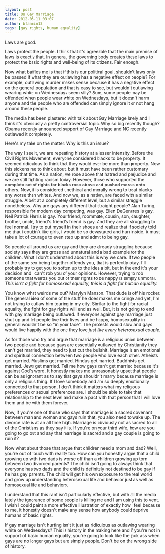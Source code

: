 ```yaml
---
layout: post
title: On Gay Marriage
date: 2012-05-11 03:07
author: bfannin13
tags: [gay rights, human equality]
---
```

Laws are good.

Laws protect the people. I think that it's agreeable that the main premise of laws is exactly that. In general, the governing body creates these laws to protect the basic rights and well-being of its citizens. Fair enough.

Now what baffles me is that if this is our political goal, shouldn't laws only be passed if what they are outlawing has a negative effect on people? For example, outlawing murder makes sense because it has a negative effect on the general population and that is easy to see, but wouldn't outlawing wearing white on Wednesdays seem silly? Sure, some people may be offended when people wear white on Wednesdays, but it doesn't harm anyone and the people who are offended can simply ignore it or not hang around these people.

The media has been plastered with talk about Gay Marriage lately and I think it's obviously a pretty controversial topic. Why so big recently though? Obama recently announced support of Gay Marriage and NC recently outlawed it completely.

Here's my take on the matter: Why is this an issue?

The way I see it, we are repeating history at a lesser intensity. Before the Civil Rights Movement, everyone considered blacks to be property. It seemed ridiculous to think that they would ever be more than property. Now this sickens me to think about, but it must have been rather customary during that time. As a nation, we rose above that hatred and prejudice and we are still fighting racism today. However, those who supported the complete set of rights for blacks rose above and pushed morals onto others. Now, it is considered unethical and morally wrong to treat blacks any worse than whites.
And now we, as a nation, are faced with a similar struggle. Albeit at a completely different level, but a similar struggle nonetheless. Why are gays any different that straight people? Alan Turing, responsible for modern day computing, was gay.  Ellen DeGeneres is gay. Neil Patrick Harris is gay. Your friend, roommate, cousin, son, daughter, brother, uncle, friend's friend's friend is gay. And they are all struggling to feel normal. I try to put myself in their shoes and realize that if society told me that I couldn't like girls, I would be so devastated and hurt inside. It must take a lot of courage to even step up and admit to being gay.

So people all around us are gay and they are already struggling because society says they are gross and unnatural and a bad example for the children. What I don't understand about this is why we care. If two people of the same sex being together offends you, that is perfectly okay. I'll probably try to get you to soften up to the idea a bit, but in the end it's your decision and I can't rob you of your opinions. However, trying to rob someone that weirds you out of their rights to be happy is simply unmoral. <em>This isn't a fight for homosexual equality, this is a fight for human equality.</em>

You know what weirds me out? Marylyn Manson. That dude is off his rocker. The general idea of some of the stuff he does makes me cringe and yet, I'm not trying to outlaw him touring in my city. Similar to the fight for racial equality, the fight for gay rights will end as well. But, it is not going to end with gay marriage being outlawed. If everyone against gay marriage just shut up and let people live their lives and be happy, homosexuality in general wouldn't be so "in your face". The protests would slow and gays would live happily with the one they love <em>just like every heterosexual couple.</em>

As for those who try and argue that marriage is a religious union between two people and because gays are essentially outlawed by Christianity they can't get married, they need to just cut the bullshit. Marriage is an emotional and spiritual connection between two people who love each other. Atheists get married. Muslims get married. Hindus get married. Buddhists get married. Jews get married. Tell me how gays can't get married because it's against God's word. It honestly makes me unreasonably upset that people can be as ignorant as to say that gays shouldn't marry because marriage is only a religious thing. If I love somebody and am so deeply emotionally connected to that person, I don't think it matters what my religious preferences or sexual preferences are. I should be able to take that relationship to the next level and make a pact with that person that I will love them and be with them forever.

Now, if you're one of those who says that marriage is a sacred covenant between man and woman and gays ruin that, you also need to wake up. The divorce rate is at an all time high. Marriage is obviously not as sacred to all of the Christians as they say it is. If you're on your third wife, how are you going to go out and say that marriage is sacred and a gay couple is going to ruin it?

Now what about those that argue that children need a mom and dad? Well, you're out of touch with reality too. How can you honestly argue that a child growing up with two dads is worse off than a children growing up torn between two divorced parents? The child isn't going to always think that everyone has two dads and the child is definitely not destined to be gay if he has gay parents. The child will get his own exposure to the real world and grow up understanding heterosexual life and behavior just as well as homosexual life and behaviors.

I understand that this rant isn't particularly effective, but with all the media lately the ignorance of some people is killing me and I am using this to vent. I wish I could paint a more effective illustration of exactly how I feel because to me, it honestly doesn't make any sense how anybody could deprive humans of basic rights.

If gay marriage isn't hurting isn't it just as ridiculous as outlawing wearing white on Wednesdays? This is history in the making here and if you're not in support of basic human equality, you're going to look like the jack ass when gays are no longer gays but are simply people. Don't be on the wrong side of history.
